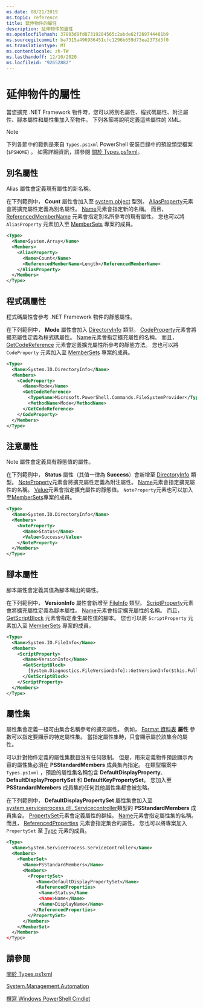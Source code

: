 ```yaml
---
ms.date: 08/21/2019
ms.topic: reference
title: 延伸物件的屬性
description: 延伸物件的屬性
ms.openlocfilehash: 37803d9fd87319204565c2abde62f269744481b9
ms.sourcegitcommit: ba7315a496986451cfc1296b659d73ea2373d3f0
ms.translationtype: MT
ms.contentlocale: zh-TW
ms.lasthandoff: 12/10/2020
ms.locfileid: "92652882"
---
```

# <a name="extending-properties-for-objects"></a>延伸物件的屬性

當您擴充 .NET Framework 物件時，您可以將別名屬性、程式碼屬性、附注屬性、腳本屬性和屬性集加入至物件。 下列各節將說明定義這些屬性的 XML。

> [!NOTE]
> 下列各節中的範例是來自 `Types.ps1xml` PowerShell 安裝目錄中的預設類型檔案 (`$PSHOME`) 。 如需詳細資訊，請參閱 [關於 Types.ps1xml](/powershell/module/microsoft.powershell.core/about/about_types.ps1xml)。

## <a name="alias-properties"></a>別名屬性

Alias 屬性會定義現有屬性的新名稱。

在下列範例中， **Count** 屬性會加入至 [system.object](/dotnet/api/System.Array) 型別。 [AliasProperty](/dotnet/api/system.management.automation.psaliasproperty)元素會將擴充屬性定義為別名屬性。 [Name](/dotnet/api/system.management.automation.psmemberinfo.name)元素會指定新的名稱。 而且， [ReferencedMemberName](/dotnet/api/system.management.automation.psaliasproperty.referencedmembername) 元素會指定別名所參考的現有屬性。 您也可以將 `AliasProperty` 元素加入至 [MemberSets](/dotnet/api/system.management.automation.psmemberset) 專案的成員。

```xml
<Type>
  <Name>System.Array</Name>
  <Members>
    <AliasProperty>
      <Name>Count</Name>
      <ReferencedMemberName>Length</ReferencedMemberName>
    </AliasProperty>
  </Members>
</Type>
```

## <a name="code-properties"></a>程式碼屬性

程式碼屬性會參考 .NET Framework 物件的靜態屬性。

在下列範例中， **Mode** 屬性會加入 [DirectoryInfo](/dotnet/api/System.IO.DirectoryInfo) 類型。 [CodeProperty](/dotnet/api/system.management.automation.pscodeproperty)元素會將擴充屬性定義為程式碼屬性。 [Name](/dotnet/api/system.management.automation.psmemberinfo.name)元素會指定擴充屬性的名稱。 而且， [GetCodeReference](/dotnet/api/system.management.automation.pscodeproperty.gettercodereference) 元素會定義擴充屬性所參考的靜態方法。 您也可以將 `CodeProperty` 元素加入至 [MemberSets](/dotnet/api/system.management.automation.psmemberset) 專案的成員。

```xml
<Type>
  <Name>System.IO.DirectoryInfo</Name>
  <Members>
    <CodeProperty>
      <Name>Mode</Name>
      <GetCodeReference>
        <TypeName>Microsoft.PowerShell.Commands.FileSystemProvider</TypeName>
        <MethodName>Mode</MethodName>
      </GetCodeReference>
    </CodeProperty>
  </Members>
</Type>
```

## <a name="note-properties"></a>注意屬性

Note 屬性會定義具有靜態值的屬性。

在下列範例中， **Status** 屬性（其值一律為 **Success**）會新增至 [DirectoryInfo](/dotnet/api/System.IO.DirectoryInfo) 類型。 [NoteProperty](/dotnet/api/system.management.automation.psnoteproperty)元素會將擴充屬性定義為附注屬性。 [Name](/dotnet/api/system.management.automation.psmemberinfo.name)元素會指定擴充屬性的名稱。 [Value](/dotnet/api/system.management.automation.psnoteproperty.value)元素會指定擴充屬性的靜態值。 `NoteProperty`元素也可以加入至[MemberSets](/dotnet/api/system.management.automation.psmemberset)專案的成員。

```xml
<Type>
  <Name>System.IO.DirectoryInfo</Name>
  <Members>
    <NoteProperty>
      <Name>Status</Name>
      <Value>Success</Value>
    </NoteProperty>
  </Members>
</Type>
```

## <a name="script-properties"></a>腳本屬性

腳本屬性會定義其值為腳本輸出的屬性。

在下列範例中， **VersionInfo** 屬性會新增至 [FileInfo](/dotnet/api/System.IO.FileInfo) 類型。 [ScriptProperty](/dotnet/api/system.management.automation.psscriptproperty)元素會將擴充屬性定義為腳本屬性。 [Name](/dotnet/api/system.management.automation.psmemberinfo.name)元素會指定擴充屬性的名稱。 而且， [GetScriptBlock](/dotnet/api/system.management.automation.psscriptproperty.getterscript) 元素會指定產生屬性值的腳本。 您也可以將 `ScriptProperty` 元素加入至 [MemberSets](/dotnet/api/system.management.automation.psmemberset) 專案的成員。

```xml
<Type>
  <Name>System.IO.FileInfo</Name>
  <Members>
    <ScriptProperty>
      <Name>VersionInfo</Name>
      <GetScriptBlock>
        [System.Diagnostics.FileVersionInfo]::GetVersionInfo($this.FullName)
      </GetScriptBlock>
    </ScriptProperty>
  </Members>
</Type>
```

## <a name="property-sets"></a>屬性集

屬性集會定義一組可由集合名稱參考的擴充屬性。
例如， [Format 資料表](/powershell/module/Microsoft.PowerShell.Utility/Format-Table) 
 **屬性** 參數可以指定要顯示的特定屬性集。 當指定屬性集時，只會顯示屬於該集合的屬性。

可以針對物件定義的屬性集數目沒有任何限制。 但是，用來定義物件預設顯示內容的屬性集必須在 **PSStandardMembers** 成員集內指定。 在類型檔案中 `Types.ps1xml` ，預設的屬性集名稱包含 **DefaultDisplayProperty**、 **DefaultDisplayPropertySet** 和 **DefaultKeyPropertySet**。 您加入至 **PSStandardMembers** 成員集的任何其他屬性集都會被忽略。

在下列範例中， **DefaultDisplayPropertySet** 屬性集會加入至 [system.serviceprocess.dll. Servicecontroller](/dotnet/api/System.ServiceProcess.ServiceController)類型的 **PSStandardMembers** 成員集合。 [PropertySet](/dotnet/api/system.management.automation.pspropertyset)元素會定義屬性的群組。 [Name](/dotnet/api/system.management.automation.psmemberinfo.name)元素會指定屬性集的名稱。 而且， [ReferencedProperties](/dotnet/api/system.management.automation.pspropertyset.referencedpropertynames) 元素會指定集合的屬性。 您也可以將專案加入 `PropertySet` 至 [Type](/dotnet/api/system.management.automation.pstypename) 元素的成員。

```xml
<Type>
  <Name>System.ServiceProcess.ServiceController</Name>
  <Members>
    <MemberSet>
      <Name>PSStandardMembers</Name>
      <Members>
        <PropertySet>
           <Name>DefaultDisplayPropertySet</Name>
           <ReferencedProperties>
            <Name>Status</Name
            <Name>Name</Name>
            <Name>DisplayName</Name>
          </ReferencedProperties>
        </PropertySet>
      </Members>
    </MemberSet>
  </Members>
</Type>
```

## <a name="see-also"></a>請參閱

[關於 Types.ps1xml](/powershell/module/microsoft.powershell.core/about/about_types.ps1xml)

[System.Management.Automation](/dotnet/api/System.Management.Automation)

[撰寫 Windows PowerShell Cmdlet](./writing-a-windows-powershell-cmdlet.md)
